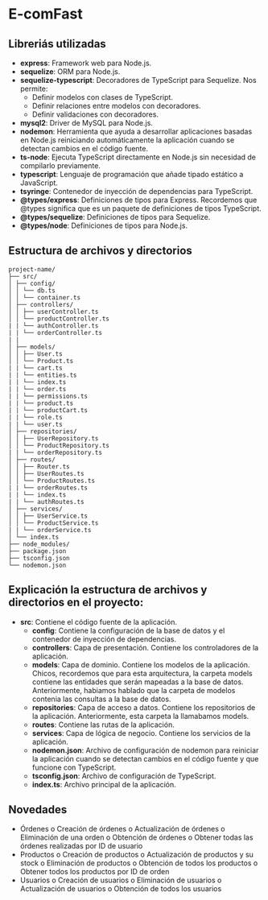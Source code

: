 # E-comFast

## Libreriás utilizadas

- **express**: Framework web para Node.js.
- **sequelize**: ORM para Node.js.
- **sequelize-typescript**: Decoradores de TypeScript para Sequelize. Nos permite:
  - Definir modelos con clases de TypeScript.
  - Definir relaciones entre modelos con decoradores.
  - Definir validaciones con decoradores.
- **mysql2**: Driver de MySQL para Node.js.
- **nodemon**: Herramienta que ayuda a desarrollar aplicaciones basadas en Node.js reiniciando automáticamente la aplicación cuando se detectan cambios en el código fuente.
- **ts-node**: Ejecuta TypeScript directamente en Node.js sin necesidad de compilarlo previamente.
- **typescript**: Lenguaje de programación que añade tipado estático a JavaScript.
- **tsyringe**: Contenedor de inyección de dependencias para TypeScript.
- **@types/express**: Definiciones de tipos para Express. Recordemos que @types significa que es un paquete de definiciones de tipos TypeScript.
- **@types/sequelize**: Definiciones de tipos para Sequelize.
- **@types/node**: Definiciones de tipos para Node.js.

## Estructura de archivos y directorios

```text
project-name/
├── src/
│ ├── config/
│ │ └── db.ts
│ │ └── container.ts
│ ├── controllers/
│ │ ├── userController.ts
│ │ └── productController.ts
| | └── authController.ts
| | └── orderController.ts
| | 
│ ├── models/
│ │ ├── User.ts
│ │ └── Product.ts
| | └── cart.ts
| | └── entities.ts
| | └── index.ts
| | └── order.ts
| | └── permissions.ts
| | └── product.ts
| | └── productCart.ts
| | └── role.ts
| | └── user.ts
│ ├── repositories/
│ │ ├── UserRepository.ts
│ │ └── ProductRepository.ts
| | └── orderRepository.ts
│ ├── routes/
│ │ ├── Router.ts
│ │ ├── UserRoutes.ts
│ │ └── ProductRoutes.ts
| | └── orderRoutes.ts
| | └── index.ts
| | └── authRoutes.ts
│ ├── services/
│ │ ├── UserService.ts
│ │ └── ProductService.ts
| | └── orderService.ts
│ └── index.ts
├── node_modules/
├── package.json
├── tsconfig.json
└── nodemon.json
```

## Explicación la estructura de archivos y directorios en el proyecto:

- **src**: Contiene el código fuente de la aplicación.
  - **config**: Contiene la configuración de la base de datos y el contenedor de inyección de dependencias.
  - **controllers**: Capa de presentación. Contiene los controladores de la aplicación. 
  - **models**: Capa de dominio. Contiene los modelos de la aplicación. Chicos, recordemos que para esta arquitectura, la carpeta models contiene las entidades que serán mapeadas a la base de datos. Anteriormente, habiamos hablado que la carpeta de modelos contenia las consultas a la base de datos. 
  - **repositories**: Capa de acceso a datos. Contiene los repositorios de la aplicación. Anteriormente, esta carpeta la llamabamos models. 
  - **routes**: Contiene las rutas de la aplicación.
  - **services**: Capa de lógica de negocio. Contiene los servicios de la aplicación.
  - **nodemon.json**: Archivo de configuración de nodemon para reiniciar la aplicación cuando se detectan cambios en el código fuente y que funcione con TypeScript.
  - **tsconfig.json**: Archivo de configuración de TypeScript.
  - **index.ts**: Archivo principal de la aplicación.

## Novedades
- Órdenes
o Creación de órdenes
o Actualización de órdenes
o Eliminación de una orden
o Obtención de órdenes
o Obtener todas las órdenes realizadas por ID de usuario
- Productos
o Creación de productos
o Actualización de productos y su stock
o Eliminación de productos
o Obtención de todos los productos
o Obtener todos los productos por ID de orden
- Usuarios
o Creación de usuarios
o Eliminación de usuarios
o Actualización de usuarios
o Obtención de todos los usuarios
